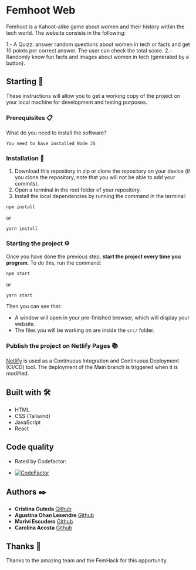 # Femhoot Web

Femhoot is a Kahoot-alike game about women and their history within the tech world.
The website consists in the following:

1.- A Quizz: answer random questions about women in tech or facts and get 10 points per correct answer. The user can check the total score.
2.- Randomly know fun facts and images about women in tech (generated by a button).

## Starting 🚀

These instructions will allow you to get a working copy of the project on your local machine for development and testing purposes.

### Prerequisites 📋

What do you need to install the software?

```
You need to have installed Node JS
```

### Installation 🔧

1. Download this repository in zip or clone the repository on your device (if you clone the repository, note that you will not be able to add your commits).
2. Open a terminal in the root folder of your repository.
3. Install the local dependencies by running the command in the terminal:

```
npm install
```

or

```
yarn install
```

### Starting the project ⚙️

Once you have done the previous step, **start the project every time you program**. To do this, run the command:

```
npm start
```

or

```
yarn start
```

Then you can see that:

- A window will open in your pre-finished browser, which will display your website.
- The files you will be working on are inside the `src/` folder.

### Publish the project on Netlify Pages 📚

[Netlify](https://www.netlify.com/) is used as a Continuous Integration and Continuous Deployment (CI/CD) tool.
The deployment of the Main branch is triggered when it is modified.

## Built with 🛠️

- HTML
- CSS (Tailwind)
- JavaScript
- React

## Code quality

- Rated by Codefactor:

- [![CodeFactor](https://www.codefactor.io/repository/github/femhack-femhoot/femhoot/badge)](https://www.codefactor.io/repository/github/femhack-femhoot/femhoot)

## Authors ✒️

- **Cristina Outeda** [Github](https://github.com/crisouteda)
- **Agustina Ohan Lesendre** [Github](https://github.com/Agustinaoh)
- **Mariví Escudero** [Github](https://github.com/MariviEscudero)
- **Carolina Acosta** [Github](https://github.com/carobatata)

## Thanks 🎁

Thanks to the amazing team and the FemHack for this opportunity.
